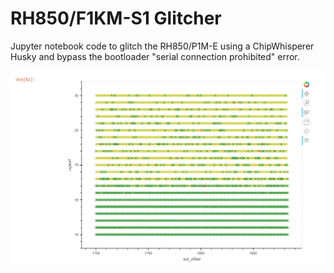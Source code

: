 # RH850/F1KM-S1 Glitcher

Jupyter notebook code to glitch the RH850/P1M-E using a ChipWhisperer Husky and bypass the bootloader "serial connection prohibited" error.

![](screenshot.png)
